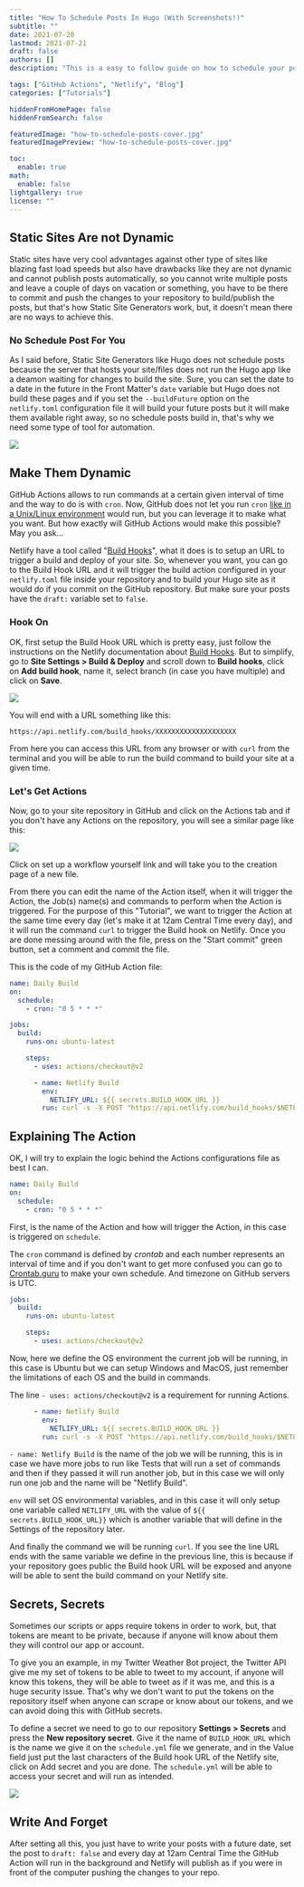 ```yaml
---
title: "How To Schedule Posts In Hugo (With Screenshots!)"
subtitle: ""
date: 2021-07-20
lastmod: 2021-07-21
draft: false
authors: []
description: "This is a easy to follow guide on how to schedule your posts on Hugo using GitHub Actions and Netlify. With this, you will be able to schedule your posts while you are on vacation."

tags: ["GitHub Actions", "Netlify", "Blog"]
categories: ["Tutorials"]

hiddenFromHomePage: false
hiddenFromSearch: false

featuredImage: "how-to-schedule-posts-cover.jpg"
featuredImagePreview: "how-to-schedule-posts-cover.jpg"

toc:
  enable: true
math:
  enable: false
lightgallery: true
license: ""
---
```


<!--more-->

## Static Sites Are not Dynamic

Static sites have very cool advantages against other type of sites like blazing fast load speeds but also have drawbacks like they are not dynamic and cannot publish posts automatically, so you cannot write multiple posts and leave a couple of days on vacation or something, you have to be there to commit and push the changes to your repository to build/publish the posts, but that's how Static Site Generators work, but, it doesn't mean there are no ways to achieve this.

### No Schedule Post For You

As I said before, Static Site Generators like Hugo does not schedule posts because the server that hosts your site/files does not run the Hugo app like a deamon waiting for changes to build the site. Sure, you can set the date to a date in the future in the Front Matter's `date` variable but Hugo does not build these pages and if you set the `--buildFuture` option on the `netlify.toml` configuration file it will build your future posts but it will make them available right away, so no schedule posts build in, that's why we need some type of tool for automation.

<img src="2021-07-18-17-01-11-image.png" style="zoom:100%;" />

## Make Them Dynamic

GitHub Actions allows to run commands at a certain given interval of time and the way to do is with `cron`. Now, GitHub does not let you run `cron` [like in a Unix/Linux environment](https://www.cyberciti.biz/faq/how-do-i-add-jobs-to-cron-under-linux-or-unix-oses/) would run, but you can leverage it to make what you want. But how exactly will GitHub Actions would make this possible? May you ask...

Netlify have a tool called "[Build Hooks](https://docs.netlify.com/configure-builds/build-hooks/)", what it does is to setup an URL to trigger a build and deploy of your site. So, whenever you want, you can go to the Build Hook URL and it will trigger the build action configured in your `netlify.toml` file inside your repository and to build your Hugo site as it would do if you commit on the GitHub repository. But make sure your posts have the `draft:` variable set to `false`.

### Hook On

OK, first setup the Build Hook URL which is pretty easy, just follow the instructions on the Netlify documentation about [Build Hooks](https://docs.netlify.com/configure-builds/build-hooks/). But to simplify, go to **Site Settings > Build & Deploy** and scroll down to **Build hooks**, click on **Add build hook**, name it, select branch (in case you have multiple) and click on **Save**. 

<img src="build-hook.jpg" style="zoom:100%;" />

You will end with a URL something like this:

`https://api.netlify.com/build_hooks/XXXXXXXXXXXXXXXXXXXX` 

From here you can access this URL from any browser or with `curl` from the terminal and you will be able to run the build command to build your site at a given time.

### Let's Get Actions

Now, go to your site repository in GitHub and click on the Actions tab and if you don't have any Actions on the repository, you will see a similar page like this:

<img src="2021-07-19-08-04-55-image.png" style="zoom:100%;" />

Click on set up a workflow yourself link and will take you to the creation page of a new file.

From there you can edit the name of the Action itself, when it will trigger the Action, the Job(s) name(s) and commands to perform when the Action is triggered. For the purpose of this "Tutorial", we want to trigger the Action at the same time every day (let's make it at 12am Central Time every day), and it will run the command `curl` to trigger the Build hook on Netlify. Once you are done messing around with the file, press on the "Start commit" green button, set a comment and commit the file.

This is the code of my GitHub Action file:

```yaml
name: Daily Build
on:
  schedule:
    - cron: "0 5 * * *"

jobs:
  build:
    runs-on: ubuntu-latest

    steps:
      - uses: actions/checkout@v2

      - name: Netlify Build
        env:
          NETLIFY_URL: ${{ secrets.BUILD_HOOK_URL }}
        run: curl -s -X POST "https://api.netlify.com/build_hooks/$NETLIFY_URL"
```

## Explaining The Action

OK, I will try to explain the logic behind the Actions configurations file as best I can.

```yaml
name: Daily Build
on:
  schedule:
    - cron: "0 5 * * *"
```

First, is the name of the Action and how will trigger the Action, in this case is triggered on `schedule`.

The `cron` command is defined by *crontab* and each number represents an interval of time and if you don't want to get more confused you can go to [Crontab.guru](https://crontab.guru/) to make your own schedule. And timezone on GitHub servers is UTC.

```yaml
jobs:
  build:
    runs-on: ubuntu-latest

    steps:
      - uses: actions/checkout@v2
```

Now, here we define the OS environment the current job will be running, in this case is Ubuntu but we can setup Windows and MacOS, just remember the limitations of each OS and the build in commands.

The line `- uses: actions/checkout@v2` is a requirement for running Actions.

```yaml
      - name: Netlify Build
        env:
          NETLIFY_URL: ${{ secrets.BUILD_HOOK_URL }}
        run: curl -s -X POST "https://api.netlify.com/build_hooks/$NETLIFY_URL"
```

`- name: Netlify Build` is the name of the job we will be running, this is in case we have more jobs to run like Tests that will run a set of commands and then if they passed it will run another job, but in this case we will only run one job and the name will be "Netlify Build".

`env` will set OS environmental variables, and in this case it will only setup one variable called `NETLIFY_URL` with the value of `${{ secrets.BUILD_HOOK_URL}}` which is another variable that will define in the Settings of the repository later.

And finally the command we will be running `curl`. If you see the line URL ends with the same variable we define in the previous line, this is because if your repository goes public the Build hook URL will be exposed and anyone will be able to sent the build command on your Netlify site. 

## Secrets, Secrets

Sometimes our scripts or apps require tokens in order to work, but, that tokens are meant to be private, because if anyone will know about them they will control our app or account. 

To give you an example, in my Twitter Weather Bot project, the Twitter API give me my set of tokens to be able to tweet to my account, if anyone will know this tokens, they will be able to tweet as if it was me, and this is a huge security issue. That's why we don't want to put the tokens on the repository itself when anyone can scrape or know about our tokens, and we can avoid doing this with GitHub secrets.

To define a secret we need to go to our repository **Settings > Secrets** and press the **New repository secret**. Give it the name of `BUILD_HOOK_URL` which is the name we give it on the `schedule.yml` file we generate, and in the Value field just put the last characters of the Build hook URL of the Netlify site, click on Add secret and you are done. The `schedule.yml` will be able to access your secret and will run as intended.

<img src="2021-07-19-09-40-46-image.png" style="zoom:100%;" />

## Write And Forget

After setting all this, you just have to write your posts with a future date, set the post to `draft: false` and every day at 12am Central Time the GitHub Action will run in the background and Netlify will publish as if you were in front of the computer pushing the changes to your repo.